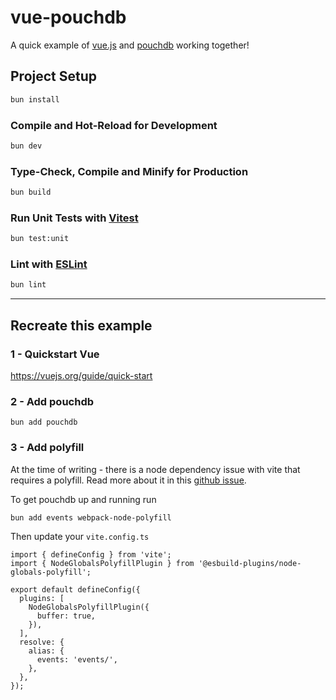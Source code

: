 # vue-pouchdb

A quick example of [vue.js](https://vuejs.org/) and [pouchdb](https://pouchdb.com/) working together!

## Project Setup

```sh
bun install
```

### Compile and Hot-Reload for Development

```sh
bun dev
```

### Type-Check, Compile and Minify for Production

```sh
bun build
```

### Run Unit Tests with [Vitest](https://vitest.dev/)

```sh
bun test:unit
```

### Lint with [ESLint](https://eslint.org/)

```sh
bun lint
```

---

## Recreate this example

### 1 - Quickstart Vue

https://vuejs.org/guide/quick-start

### 2 - Add pouchdb

```
bun add pouchdb
```

### 3 - Add polyfill

At the time of writing - there is a node dependency issue with vite that requires a polyfill. Read more about it in this [github issue](https://github.com/pouchdb/pouchdb/issues/8968).

To get pouchdb up and running run

`bun add events webpack-node-polyfill`

Then update your `vite.config.ts`

```
import { defineConfig } from 'vite';
import { NodeGlobalsPolyfillPlugin } from '@esbuild-plugins/node-globals-polyfill';

export default defineConfig({
  plugins: [
    NodeGlobalsPolyfillPlugin({
      buffer: true,
    }),
  ],
  resolve: {
    alias: {
      events: 'events/',
    },
  },
});
```
